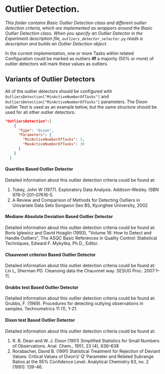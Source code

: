 # Outlier Detection.
*This folder contains Basic Outlier Detection class and different outlier detection criteria, 
which are implemented as wrappers around the Basic Outlier Detection class. When you specify an Outlier Detector in 
the Experiment description file, `outliers_detector_selector.py` reads a description and builds an Outlier Detection object.*

In the current implementation, one or more Tasks within related Configuration could be marked as outliers **iff** 
a majority (50% or more) of outlier detectors will mark these values as outliers.

## Variants of Outlier Detectors

All of the outlier detectors should be configured with `OutliersDetection["MinActiveNumberOfTasks"]` 
and `OutliersDetection["MinActiveNumberOfTasks"]` parameters. 
The Dixon outlier Test is used as an example below, but the same structure should be used for all other outlier detectors.

```json
"OutliersDetection":[
    {
      "Type": "Dixon",
      "Parameters": {
        "MinActiveNumberOfTasks": 3,
        "MaxActiveNumberOfTasks": 30
      }
    }
  ]
```

#### Quartiles Based Outlier Detector

Detailed information about this outlier detection criteria could be found at:
  1. Tukey, John W (1977). Exploratory Data Analysis. Addison-Wesley. ISBN 978-0-201-07616-5.
  2. A Review and Comparison of Methods for Detecting Outliers in Univariate Data Sets
  Songwon Seo BS, Kyunghee University, 2002 

#### Mediane Absolute Deviation Based Outlier Detector

Detailed information about this outlier detection criteria could be found at:
  Boris Iglewicz and David Hoaglin (1993), "Volume 16: How to Detect and Handle Outliers", 
  The ASQC Basic References in Quality Control: Statistical Techniques, Edward F. Mykytka, Ph.D., Editor. 

#### Chauvenet criterion Based Outlier Detector

Detailed information about this outlier detection criteria could be found at:
  Lin L, Sherman PD. Cleansing data the Chauvinet way. SESUG Proc. 2007:1–11.

#### Grubbs test Based Outlier Detector

Detailed information about this outlier detection criteria could be found at:
  Grubbs, F. (1969). Procedures for detecting outlying observations in samples. Technometrics 11 (1), 1-21.

#### Dixon test Based Outlier Detector

Detailed information about this outlier detection criteria could be found at:
  1. R. B. Dean and W. J. Dixon (1951) Simplified Statistics for Small Numbers of Observations. Anal. Chem., 1951, 23 (4), 636–638
  2. Rorabacher, David B. (1991) Statistical Treatment for Rejection of Deviant Values: Critical Values of 
  Dixon’s‘ Q’ Parameter and Related Subrange Ratios at the 95% Confidence Level. Analytical Chemistry 63, no. 2 (1991): 139–46.
